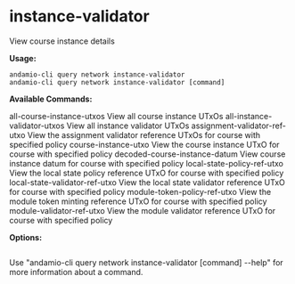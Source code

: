 # instance-validator
View course instance details



**Usage:**
```
andamio-cli query network instance-validator
andamio-cli query network instance-validator [command]
```


**Available Commands:**

  all-course-instance-utxos      View all course instance UTxOs
  all-instance-validator-utxos   View all instance validator UTxOs
  assignment-validator-ref-utxo  View the assignment validator reference UTxOs for course with specified policy
  course-instance-utxo           View the course instance UTxO for course with specified policy
  decoded-course-instance-datum  View course instance datum for course with specified policy
  local-state-policy-ref-utxo    View the local state policy reference UTxO for course with specified policy
  local-state-validator-ref-utxo View the local state validator reference UTxO for course with specified policy
  module-token-policy-ref-utxo   View the module token minting reference UTxO for course with specified policy
  module-validator-ref-utxo      View the module validator reference UTxO for course with specified policy


**Options:**
```

```

Use "andamio-cli query network instance-validator [command] --help" for more information about a command.
